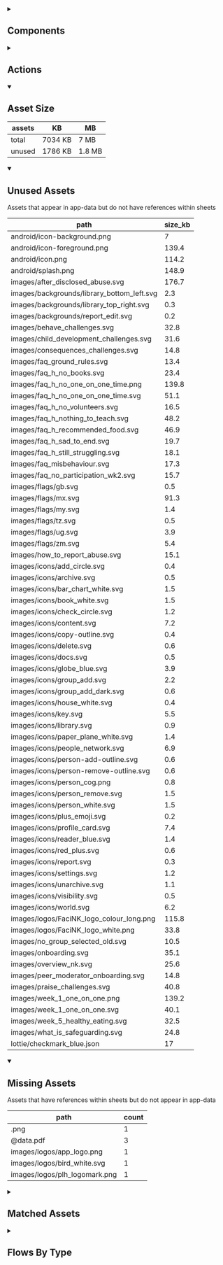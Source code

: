 <details >
<summary><h2>Components</h2></summary>

| type | count |
| --- | --- |
| accordion | 1 |
| accordion_section | 1 |
| animated_section | 1 |
| animated_slides | 1 |
| apple_sign_in_button | 2 |
| audio | 3 |
| button | 115 |
| carousel | 2 |
| combo_box | 7 |
| data_items | 52 |
| debug_toggle | 1 |
| display_grid | 2 |
| display_group | 147 |
| google_sign_in_button | 3 |
| image | 31 |
| items | 18 |
| lottie_animation | 8 |
| navigation_bar | 2 |
| pdf | 1 |
| qr_code | 2 |
| radio_button_grid | 10 |
| round_button | 40 |
| select_text | 2 |
| set_field | 4 |
| set_variable | 677 |
| simple_checkbox | 2 |
| task_card | 6 |
| task_progress_bar | 2 |
| template | 118 |
| test | 1 |
| text | 195 |
| text_area | 4 |
| text_box | 26 |
| title | 58 |
| toggle_bar | 7 |
| update_action_list | 2 |
| video | 3 |
| youtube | 2 |
</details>

<details >
<summary><h2>Actions</h2></summary>

| type | count |
| --- | --- |
| add_data | 6 |
| app_update | 1 |
| auth | 4 |
| emit: completed | 52 |
| emit: force_reload | 9 |
| emit: force_reprocess | 22 |
| emit: force_restart | 2 |
| emit: server_sync | 19 |
| emit: set_language | 2 |
| emit: uncompleted | 87 |
| feedback | 24 |
| go_to | 35 |
| nav | 1 |
| nav_stack | 7 |
| plh_parent_group | 11 |
| pop_up | 20 |
| reset_app | 4 |
| reset_data | 3 |
| save_to_device | 4 |
| set_data | 27 |
| set_field | 88 |
| set_item | 8 |
| set_local | 48 |
| share | 3 |
| user | 4 |
</details>

<details open>
<summary><h2>Asset Size</h2></summary>

| assets | KB | MB |
| --- | --- | --- |
| total | 7034 KB | 7 MB |
| unused | 1786 KB | 1.8 MB |
</details>

<details open>
<summary><h2>Unused Assets</h2></summary>

Assets that appear in app-data but do not have references within sheets

| path | size_kb |
| --- | --- |
| android/icon-background.png | 7 |
| android/icon-foreground.png | 139.4 |
| android/icon.png | 114.2 |
| android/splash.png | 148.9 |
| images/after_disclosed_abuse.svg | 176.7 |
| images/backgrounds/library_bottom_left.svg | 2.3 |
| images/backgrounds/library_top_right.svg | 0.3 |
| images/backgrounds/report_edit.svg | 0.2 |
| images/behave_challenges.svg | 32.8 |
| images/child_development_challenges.svg | 31.6 |
| images/consequences_challenges.svg | 14.8 |
| images/faq_ground_rules.svg | 13.4 |
| images/faq_h_no_books.svg | 23.4 |
| images/faq_h_no_one_on_one_time.png | 139.8 |
| images/faq_h_no_one_on_one_time.svg | 51.1 |
| images/faq_h_no_volunteers.svg | 16.5 |
| images/faq_h_nothing_to_teach.svg | 48.2 |
| images/faq_h_recommended_food.svg | 46.9 |
| images/faq_h_sad_to_end.svg | 19.7 |
| images/faq_h_still_struggling.svg | 18.1 |
| images/faq_misbehaviour.svg | 17.3 |
| images/faq_no_participation_wk2.svg | 15.7 |
| images/flags/gb.svg | 0.5 |
| images/flags/mx.svg | 91.3 |
| images/flags/my.svg | 1.4 |
| images/flags/tz.svg | 0.5 |
| images/flags/ug.svg | 3.9 |
| images/flags/zm.svg | 5.4 |
| images/how_to_report_abuse.svg | 15.1 |
| images/icons/add_circle.svg | 0.4 |
| images/icons/archive.svg | 0.5 |
| images/icons/bar_chart_white.svg | 1.5 |
| images/icons/book_white.svg | 1.5 |
| images/icons/check_circle.svg | 1.2 |
| images/icons/content.svg | 7.2 |
| images/icons/copy-outline.svg | 0.4 |
| images/icons/delete.svg | 0.6 |
| images/icons/docs.svg | 0.5 |
| images/icons/globe_blue.svg | 3.9 |
| images/icons/group_add.svg | 2.2 |
| images/icons/group_add_dark.svg | 0.6 |
| images/icons/house_white.svg | 0.4 |
| images/icons/key.svg | 5.5 |
| images/icons/library.svg | 0.9 |
| images/icons/paper_plane_white.svg | 1.4 |
| images/icons/people_network.svg | 6.9 |
| images/icons/person-add-outline.svg | 0.6 |
| images/icons/person-remove-outline.svg | 0.6 |
| images/icons/person_cog.png | 0.8 |
| images/icons/person_remove.svg | 1.5 |
| images/icons/person_white.svg | 1.5 |
| images/icons/plus_emoji.svg | 0.2 |
| images/icons/profile_card.svg | 7.4 |
| images/icons/reader_blue.svg | 1.4 |
| images/icons/red_plus.svg | 0.6 |
| images/icons/report.svg | 0.3 |
| images/icons/settings.svg | 1.2 |
| images/icons/unarchive.svg | 1.1 |
| images/icons/visibility.svg | 0.5 |
| images/icons/world.svg | 6.2 |
| images/logos/FaciNK_logo_colour_long.png | 115.8 |
| images/logos/FaciNK_logo_white.png | 33.8 |
| images/no_group_selected_old.svg | 10.5 |
| images/onboarding.svg | 35.1 |
| images/overview_nk.svg | 25.6 |
| images/peer_moderator_onboarding.svg | 14.8 |
| images/praise_challenges.svg | 40.8 |
| images/week_1_one_on_one.png | 139.2 |
| images/week_1_one_on_one.svg | 40.1 |
| images/week_5_healthy_eating.svg | 32.5 |
| images/what_is_safeguarding.svg | 24.8 |
| lottie/checkmark_blue.json | 17 |
</details>

<details open>
<summary><h2>Missing Assets</h2></summary>

Assets that have references within sheets but do not appear in app-data

| path | count |
| --- | --- |
| .png | 1 |
| @data.pdf | 3 |
| images/logos/app_logo.png | 1 |
| images/logos/bird_white.svg | 1 |
| images/logos/plh_logomark.png | 1 |
</details>

<details >
<summary><h2>Matched Assets</h2></summary>

Assets that are used within sheets and also can be found in the synced asset data

| path | size_kb | count |
| --- | --- | --- |
| images/backgrounds/home_bottom_right.svg | 2.3 | 1 |
| images/backgrounds/home_top_left.svg | 2.4 | 2 |
| images/backgrounds/reports_top_right.svg | 0.9 | 1 |
| images/crisis_hotlines.svg | 89 | 1 |
| images/during_disclosed_abuse.svg | 27.3 | 1 |
| images/faq_h_sharing_emotions_new.svg | 34 | 1 |
| images/faq_text_support.svg | 13.9 | 2 |
| images/icons/arrow_back.svg | 0.2 | 1 |
| images/icons/arrow_forward.svg | 0.2 | 1 |
| images/icons/cancel.svg | 0.4 | 2 |
| images/icons/check_circle.png | 0.6 | 1 |
| images/icons/checkmark-outline.svg | 0.2 | 2 |
| images/icons/close-circle-navy.svg | 1.4 | 1 |
| images/icons/cog_white.svg | 3.6 | 2 |
| images/icons/document-lock-outline.svg | 0.7 | 1 |
| images/icons/document-outline-blue.svg | 1.6 | 1 |
| images/icons/document-text-outline.svg | 0.5 | 1 |
| images/icons/download.svg | 0.4 | 1 |
| images/icons/download_white.svg | 0.7 | 1 |
| images/icons/edit.svg | 0.9 | 2 |
| images/icons/file-tray-full-outline.svg | 0.5 | 1 |
| images/icons/globe-outline.svg | 0.8 | 1 |
| images/icons/help.svg | 0.5 | 1 |
| images/icons/home-outline-white.svg | 1.6 | 1 |
| images/icons/home_white.svg | 1.7 | 1 |
| images/icons/information-circle-outline.svg | 0.5 | 1 |
| images/icons/library-outline-white.svg | 2.4 | 1 |
| images/icons/library.png | 1 | 2 |
| images/icons/library_white.svg | 2.8 | 1 |
| images/icons/log-in-outline.svg | 0.4 | 1 |
| images/icons/log-out-outline.svg | 0.3 | 1 |
| images/icons/menu-sharp-navy.svg | 1.2 | 1 |
| images/icons/pencil-outline-white.svg | 1.4 | 1 |
| images/icons/pencil_white.svg | 2 | 1 |
| images/icons/people-outline.svg | 0.9 | 1 |
| images/icons/person-circle-outline.svg | 0.7 | 1 |
| images/icons/person_cog.svg | 2.9 | 1 |
| images/icons/qr-code-outline.svg | 1 | 1 |
| images/icons/report.png | 0.5 | 1 |
| images/icons/sessions.png | 0.9 | 1 |
| images/icons/settings-outline-white.svg | 2.3 | 1 |
| images/icons/settings.png | 1.2 | 1 |
| images/icons/share.svg | 2.3 | 2 |
| images/icons/unarchive-outline-white.svg | 1.8 | 1 |
| images/learning_challenges.svg | 47.1 | 1 |
| images/logos/FaciNK_logo_colour.png | 102.7 | 2 |
| images/logos/IDEMS.png | 84.6 | 1 |
| images/logos/PLH.png | 26.6 | 1 |
| images/logos/UNICEF.jpg | 27.7 | 1 |
| images/logos/favicon.png | 12.8 | 1 |
| images/no_group_selected.svg | 13.9 | 2 |
| images/week_0_introduction.svg | 24.4 | 2 |
| images/week_2_check_in.svg | 38.5 | 2 |
| images/week_3_check_in.svg | 44.2 | 2 |
| images/week_4_final_chat_sessions.svg | 116 | 3 |
| lottie/facink_splash.json | 23.6 | 3 |
| old_logos/KEMAS.png | 5.6 | 1 |
| old_logos/LPPKN.png | 41.2 | 1 |
| old_logos/Oxford.png | 50 | 1 |
| old_logos/UPM.png | 120.8 | 1 |
| old_logos/lego.png | 10.4 | 1 |
| old_logos/masw.png | 7.1 | 1 |
| old_logos/thsn.png | 35.5 | 1 |
| pdf/companion.pdf | 765.7 | 1 |
| pdf/onboarding.pdf | 1896 | 1 |
| pdf/overview.pdf | 3326.4 | 1 |
</details>

<details >
<summary><h2>Flows By Type</h2></summary>

| type | subtype | total |
| --- | --- | --- |
| data_list |  | 34 |
| data_list | app_config_language_list | 1 |
| data_list | generated | 1 |
| data_list | legal_terms | 2 |
| data_list | lifecycle_actions | 1 |
| data_pipe |  | 1 |
| generator |  | 6 |
| global |  | 16 |
| global | legal_terms | 2 |
| global | onboarding | 2 |
| template |  | 92 |
| template | generated | 66 |
| template | legal_terms | 4 |
</details>